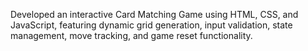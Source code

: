 Developed an interactive Card Matching Game using HTML, CSS, and JavaScript, featuring dynamic grid generation, input validation, state management, move tracking, and game reset functionality.
